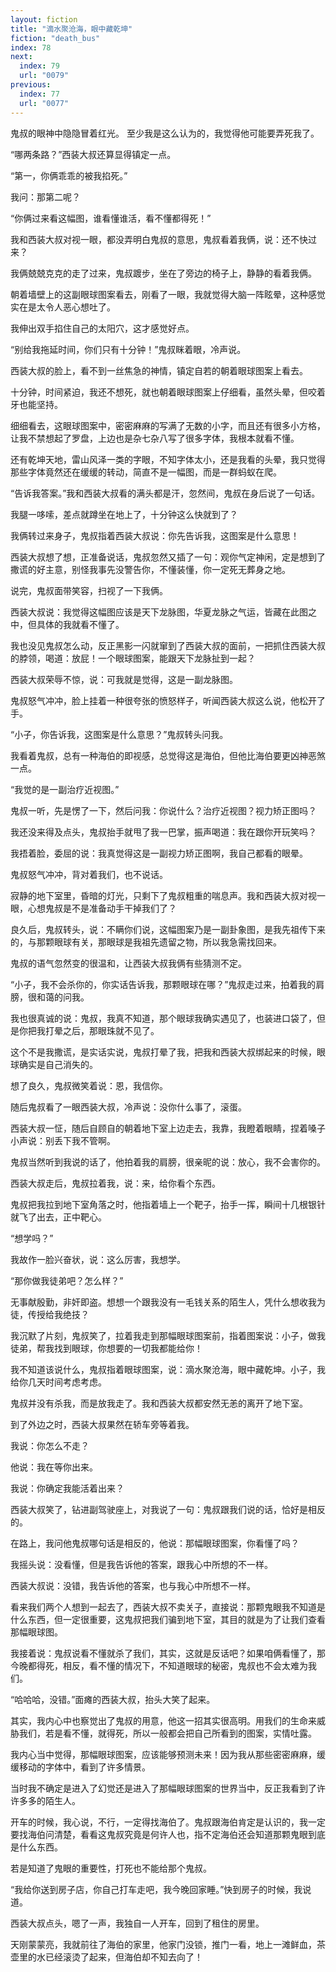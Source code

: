 ```yaml
---
layout: fiction
title: "滴水聚沧海，眼中藏乾坤"
fiction: "death_bus"
index: 78
next:
  index: 79
  url: "0079"
previous:
  index: 77
  url: "0077"
---
```

鬼叔的眼神中隐隐冒着红光。  至少我是这么认为的，我觉得他可能要弄死我了。

“哪两条路？”西装大叔还算显得镇定一点。

“第一，你俩乖乖的被我掐死。”

我问：那第二呢？

“你俩过来看这幅图，谁看懂谁活，看不懂都得死！”

我和西装大叔对视一眼，都没弄明白鬼叔的意思，鬼叔看着我俩，说：还不快过来？

我俩兢兢克克的走了过来，鬼叔踱步，坐在了旁边的椅子上，静静的看着我俩。

朝着墙壁上的这副眼球图案看去，刚看了一眼，我就觉得大脑一阵眩晕，这种感觉实在是太令人恶心想吐了。

我伸出双手掐住自己的太阳穴，这才感觉好点。

“别给我拖延时间，你们只有十分钟！”鬼叔眯着眼，冷声说。

西装大叔的脸上，看不到一丝焦急的神情，镇定自若的朝着眼球图案上看去。

十分钟，时间紧迫，我还不想死，就也朝着眼球图案上仔细看，虽然头晕，但咬着牙也能坚持。

细细看去，这眼球图案中，密密麻麻的写满了无数的小字，而且还有很多小方格，让我不禁想起了罗盘，上边也是杂七杂八写了很多字体，我根本就看不懂。

还有乾坤天地，雷山风泽一类的字眼，不知字体太小，还是我看的头晕，我只觉得那些字体竟然还在缓缓的转动，简直不是一幅图，而是一群蚂蚁在爬。

“告诉我答案。”我和西装大叔看的满头都是汗，忽然间，鬼叔在身后说了一句话。

我腿一哆嗦，差点就蹲坐在地上了，十分钟这么快就到了？

我俩转过来身子，鬼叔指着西装大叔说：你先告诉我，这图案是什么意思！

西装大叔想了想，正准备说话，鬼叔忽然又插了一句：观你气定神闲，定是想到了撒谎的好主意，别怪我事先没警告你，不懂装懂，你一定死无葬身之地。

说完，鬼叔面带笑容，扫视了一下我俩。

西装大叔说：我觉得这幅图应该是天下龙脉图，华夏龙脉之气运，皆藏在此图之中，但具体的我就看不懂了。

我也没见鬼叔怎么动，反正黑影一闪就窜到了西装大叔的面前，一把抓住西装大叔的脖领，喝道：放屁！一个眼球图案，能跟天下龙脉扯到一起？

西装大叔荣辱不惊，说：可我就是觉得，这是一副龙脉图。

鬼叔怒气冲冲，脸上挂着一种很夸张的愤怒样子，听闻西装大叔这么说，他松开了手。

“小子，你告诉我，这图案是什么意思？”鬼叔转头问我。

我看着鬼叔，总有一种海伯的即视感，总觉得这是海伯，但他比海伯要更凶神恶煞一点。

“我觉的是一副治疗近视图。”

鬼叔一听，先是愣了一下，然后问我：你说什么？治疗近视图？视力矫正图吗？

我还没来得及点头，鬼叔抬手就甩了我一巴掌，振声喝道：我在跟你开玩笑吗？

我捂着脸，委屈的说：我真觉得这是一副视力矫正图啊，我自己都看的眼晕。

鬼叔怒气冲冲，背对着我们，也不说话。

寂静的地下室里，昏暗的灯光，只剩下了鬼叔粗重的喘息声。我和西装大叔对视一眼，心想鬼叔是不是准备动手干掉我们了？

良久后，鬼叔转头，说：不瞒你们说，这幅图案乃是一副卦象图，是我先祖传下来的，与那颗眼球有关，那眼球是我祖先遗留之物，所以我急需找回来。

鬼叔的语气忽然变的很温和，让西装大叔我俩有些猜测不定。

“小子，我不会杀你的，你实话告诉我，那颗眼球在哪？”鬼叔走过来，拍着我的肩膀，很和蔼的问我。

我也很真诚的说：鬼叔，我真不知道，那个眼球我确实遇见了，也装进口袋了，但是你把我打晕之后，那眼珠就不见了。

这个不是我撒谎，是实话实说，鬼叔打晕了我，把我和西装大叔绑起来的时候，眼球确实是自己消失的。

想了良久，鬼叔微笑着说：恩，我信你。

随后鬼叔看了一眼西装大叔，冷声说：没你什么事了，滚蛋。

西装大叔一怔，随后自顾自的朝着地下室上边走去，我靠，我瞪着眼睛，捏着嗓子小声说：别丢下我不管啊。

鬼叔当然听到我说的话了，他拍着我的肩膀，很亲昵的说：放心，我不会害你的。

西装大叔走后，鬼叔拉着我，说：来，给你看个东西。

鬼叔把我拉到地下室角落之时，他指着墙上一个靶子，抬手一挥，瞬间十几根银针就飞了出去，正中靶心。

“想学吗？”

我故作一脸兴奋状，说：这么厉害，我想学。

“那你做我徒弟吧？怎么样？”

无事献殷勤，非奸即盗。想想一个跟我没有一毛钱关系的陌生人，凭什么想收我为徒，传授给我绝技？

我沉默了片刻，鬼叔笑了，拉着我走到那幅眼球图案前，指着图案说：小子，做我徒弟，帮我找到眼球，你想要的一切我都能给你！

我不知道该说什么，鬼叔指着眼球图案，说：滴水聚沧海，眼中藏乾坤。小子，我给你几天时间考虑考虑。

鬼叔并没有杀我，而是放我走了。我和西装大叔都安然无恙的离开了地下室。

到了外边之时，西装大叔果然在轿车旁等着我。

我说：你怎么不走？

他说：我在等你出来。

我说：你确定我能活着出来？

西装大叔笑了，钻进副驾驶座上，对我说了一句：鬼叔跟我们说的话，恰好是相反的。

在路上，我问他鬼叔哪句话是相反的，他说：那幅眼球图案，你看懂了吗？

我摇头说：没看懂，但是我告诉他的答案，跟我心中所想的不一样。

西装大叔说：没错，我告诉他的答案，也与我心中所想不一样。

看来我们两个人想到一起去了，西装大叔不卖关子，直接说：那颗鬼眼我不知道是什么东西，但一定很重要，这鬼叔把我们骗到地下室，其目的就是为了让我们查看那幅眼球图。

我接着说：鬼叔说看不懂就杀了我们，其实，这就是反话吧？如果咱俩看懂了，那今晚都得死，相反，看不懂的情况下，不知道眼球的秘密，鬼叔也不会太难为我们。

“哈哈哈，没错。”面瘫的西装大叔，抬头大笑了起来。

其实，我内心中也察觉出了鬼叔的用意，他这一招其实很高明。用我们的生命来威胁我们，若是看不懂，就得死，所以一般都会把自己所看到的图案，实情吐露。

我内心当中觉得，那幅眼球图案，应该能够预测未来！因为我从那些密密麻麻，缓缓移动的字体中，看到了许多情景。

当时我不确定是进入了幻觉还是进入了那幅眼球图案的世界当中，反正我看到了许许多多的陌生人。

开车的时候，我心说，不行，一定得找海伯了。鬼叔跟海伯肯定是认识的，我一定要找海伯问清楚，看看这鬼叔究竟是何许人也，指不定海伯还会知道那颗鬼眼到底是什么东西。

若是知道了鬼眼的重要性，打死也不能给那个鬼叔。

“我给你送到房子店，你自己打车走吧，我今晚回家睡。”快到房子的时候，我说道。

西装大叔点头，嗯了一声，我独自一人开车，回到了租住的房里。

天刚蒙蒙亮，我就前往了海伯的家里，他家门没锁，推门一看，地上一滩鲜血，茶壶里的水已经滚烫了起来，但海伯却不知去向了！